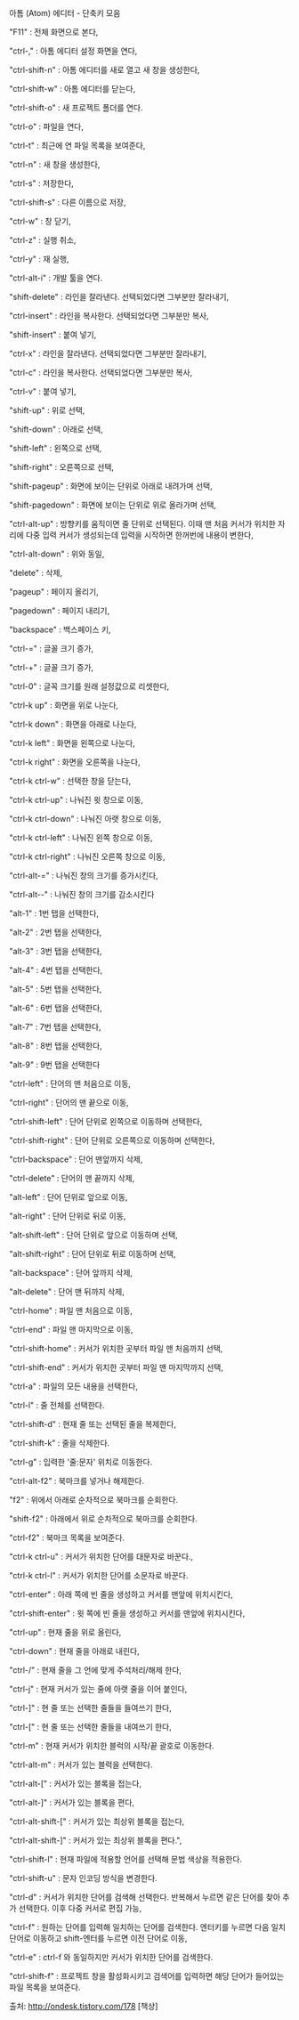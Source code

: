 아톰 (Atom) 에디터 - 단축키 모음



"F11"          : 전체 화면으로 본다,

"ctrl-,"       : 아톰 에디터 설정 화면을 연다,

"ctrl-shift-n" : 아톰 에디터를 새로 열고 새 창을 생성한다,

"ctrl-shift-w" : 아톰 에디터를 닫는다,

"ctrl-shift-o" : 새 프로젝트 폴더를 연다.

"ctrl-o"       : 파일을 연다,

"ctrl-t"       : 최근에 연 파일 목록을 보여준다,

"ctrl-n"       : 새 창을 생성한다,

"ctrl-s"       : 저장한다,

"ctrl-shift-s" : 다른 이름으로 저장,

"ctrl-w"       : 창 닫기,

"ctrl-z"       : 실행 취소,

"ctrl-y"       : 재 실행,

"ctrl-alt-i"   : 개발 툴을 연다.



"shift-delete"  :  라인을 잘라낸다. 선택되었다면 그부분만 잘라내기,

"ctrl-insert"   :  라인을 복사한다. 선택되었다면 그부분만 복사,

"shift-insert"  :  붙여 넣기,

"ctrl-x"        :  라인을 잘라낸다. 선택되었다면 그부분만 잘라내기,

"ctrl-c"        :  라인을 복사한다. 선택되었다면 그부분만 복사,

"ctrl-v"        :  붙여 넣기,



"shift-up"        :  위로 선택,

"shift-down"      :  아래로 선택,

"shift-left"      :  왼쪽으로 선택,

"shift-right"     :  오른쪽으로 선택,

"shift-pageup"    :  화면에 보이는 단위로 아래로 내려가며 선택,

"shift-pagedown"  :  화면에 보이는 단위로 위로 올라가며 선택,

"ctrl-alt-up"     :  방향키를 움직이면 줄 단위로 선택된다. 이때 맨 처음 커서가 위치한 자리에 다중 입력 커서가 생성되는데 입력을 시작하면 한꺼번에 내용이 변한다,

"ctrl-alt-down"   :  위와 동일,





"delete"     :  삭제,

"pageup"     :  페이지 올리기,

"pagedown"   :  페이지 내리기,

"backspace"  :  백스페이스 키,

"ctrl-="     :  글꼴 크기 증가,

"ctrl-+"     :  글꼴 크기 증가,

"ctrl-0"     :  글꼭 크기를 원래 설정값으로 리셋한다,



"ctrl-k up"         :  화면을 위로 나눈다,

"ctrl-k down"       :  화면을 아래로 나눈다,

"ctrl-k left"       :  화면을 왼쪽으로 나눈다,

"ctrl-k right"      :  화면을 오른쪽을 나눈다,

"ctrl-k ctrl-w"     :  선택한 창을 닫는다,

"ctrl-k ctrl-up"    :  나눠진 윗 창으로 이동,

"ctrl-k ctrl-down"  :  나눠진 아랫 창으로 이동,

"ctrl-k ctrl-left"  :  나눠진 왼쪽 창으로 이동,

"ctrl-k ctrl-right" :  나눠진 오른쪽 창으로 이동,

"ctrl-alt-="        :  나눠진 창의 크기를 증가시킨다,

"ctrl-alt--"        :  나눠진 창의 크기를 감소시킨다



"alt-1" : 1번 탭을 선택한다,

"alt-2" : 2번 탭을 선택한다,

"alt-3" : 3번 탭을 선택한다,

"alt-4" : 4번 탭을 선택한다,

"alt-5" : 5번 탭을 선택한다,

"alt-6" : 6번 탭을 선택한다,

"alt-7" : 7번 탭을 선택한다,

"alt-8" : 8번 탭을 선택한다,

"alt-9" : 9번 탭을 선택한다



"ctrl-left"        : 단어의 맨 처음으로 이동,

"ctrl-right"       : 단어의 맨 끝으로 이동,

"ctrl-shift-left"  : 단어 단위로 왼쪽으로 이동하며 선택한다,

"ctrl-shift-right" : 단어 단위로 오른쪽으로 이동하며 선택한다,

"ctrl-backspace"   : 단어 맨앞까지 삭제,

"ctrl-delete"      : 단어의 맨 끝까지 삭제,



"alt-left"        : 단어 단위로 앞으로 이동,

"alt-right"       : 단어 단위로 뒤로 이동,

"alt-shift-left"  : 단어 단위로 앞으로 이동하며 선택,

"alt-shift-right" : 단어 단위로 뒤로 이동하며 선택,

"alt-backspace"   : 단어 앞까지 삭제,

"alt-delete"      : 단어 맨 뒤까지 삭제,



"ctrl-home"       : 파일 맨 처음으로 이동,

"ctrl-end"        : 파일 맨 마지막으로 이동,

"ctrl-shift-home" : 커서가 위치한 곳부터 파일 맨 처음까지 선택,

"ctrl-shift-end"  : 커서가 위치한 곳부터 파일 맨 마지막까지 선택,

"ctrl-a"          : 파일의 모든 내용을 선택한다,

"ctrl-l"          : 줄 전체를 선택한다.

"ctrl-shift-d"    : 현재 줄 또는 선택된 줄을 복제한다,



"ctrl-shift-k" : 줄을 삭제한다.



"ctrl-g"      : 입력한 '줄:문자' 위치로 이동한다.

"ctrl-alt-f2" : 북마크를 넣거나 해제한다.

"f2"          : 위에서 아래로 순차적으로 북마크를 순회한다.

"shift-f2"    : 아래에서 위로 순차적으로 북마크를 순회한다.

"ctrl-f2"     : 북마크 목록을 보여준다.



"ctrl-k ctrl-u"     :  커서가 위치한 단어를 대문자로 바꾼다.,

"ctrl-k ctrl-l"     :  커서가 위치한 단어를 소문자로 바꾼다.

"ctrl-enter"        :  아래 쪽에 빈 줄을 생성하고 커서를 맨앞에 위치시킨다,

"ctrl-shift-enter"  :  윗 쪽에 빈 줄을 생성하고 커서를 맨앞에 위치시킨다,

"ctrl-up"           :  현재 줄을 위로 올린다,

"ctrl-down"         :  현재 줄을 아래로 내린다,

"ctrl-/"            :  현재 줄을 그 언에 맞게 주석처리/해제 한다,

"ctrl-j"            :  현재 커서가 있는 줄에 아랫 줄을 이어 붙인다,



"ctrl-]"           : 현 줄 또는 선택한 줄들을 들여쓰기 한다,

"ctrl-["           : 현 줄 또는 선택한 줄들을 내여쓰기 한다,

"ctrl-m"           : 현재 커서가 위치한 블럭의 시작/끝 괄호로 이동한다.

"ctrl-alt-m"       : 커서가 있는 블럭을 선택한다.

"ctrl-alt-["       : 커서가 있는 블록을 접는다,

"ctrl-alt-]"       : 커서가 있는 블록을 편다,

"ctrl-alt-shift-[" : 커서가 있는 최상위 블록을 접는다,

"ctrl-alt-shift-]" : 커서가 있는 최상위 블록을 편다.",



"ctrl-shift-l" : 현재 파일에 적용할 언어를 선택해 문법 색상을 적용한다.

"ctrl-shift-u" : 문자 인코딩 방식을 변경한다.



"ctrl-d"       : 커서가 위치한 단어를 검색해 선택한다. 반복해서 누르면 같은 단어를 찾아 추가 선택한다. 이후 다중 커서로 편집 가능,

"ctrl-f"       : 원하는 단어를 입력해 일치하는 단어를 검색한다. 엔터키를 누르면 다음 일치 단어로 이동하고 shift-엔터를 누르면 이전 단어로 이동,

"ctrl-e"       : ctrl-f 와 동일하지만 커서가 위치한 단어를 검색한다.

"ctrl-shift-f" : 프로젝트 창을 활성화시키고 검색어를 입력하면 해당 단어가 들어있는 파일 목록을 보여준다.



출처: http://ondesk.tistory.com/178 [책상]
